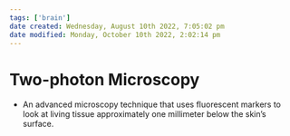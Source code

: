 ```yaml
---
tags: ['brain']
date created: Wednesday, August 10th 2022, 7:05:02 pm
date modified: Monday, October 10th 2022, 2:02:14 pm
---
```


# Two-photon Microscopy
- An advanced microscopy technique that uses fluorescent markers to look at living tissue approximately one millimeter below the skin’s surface.



